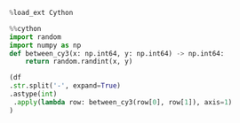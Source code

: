 
```python
%load_ext Cython
```

```python
%%cython
import random
import numpy as np
def between_cy3(x: np.int64, y: np.int64) -> np.int64:
	return random.randint(x, y)
```

```python
(df
.str.split('-', expand=True)
.astype(int)
 .apply(lambda row: between_cy3(row[0], row[1]), axis=1)
)
```


